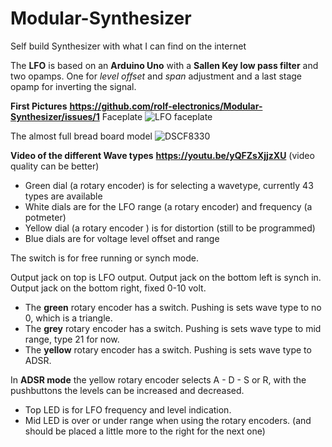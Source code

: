 # Modular-Synthesizer
Self build Synthesizer with what I can find on the internet

The **LFO** is based on an **Arduino Uno** with a **Sallen Key low pass filter** and two opamps. One for *level offset* and *span* adjustment and a last stage opamp for inverting the signal.

**First Pictures** **https://github.com/rolf-electronics/Modular-Synthesizer/issues/1**
Faceplate
![LFO faceplate](https://user-images.githubusercontent.com/64435848/89296541-c47eba00-d662-11ea-9461-e2585dc7a448.JPG)

The almost full bread board model
![DSCF8330](https://user-images.githubusercontent.com/64435848/89454321-cfb80f80-d760-11ea-9655-173efd9ca126.JPG)

**Video of the different Wave types** **https://youtu.be/yQFZsXjjzXU**
(video quality can be better)

* Green dial   (a rotary encoder) is for selecting a wavetype, currently 43 types are available
* White dials  are for the LFO range (a rotary encoder) and frequency (a potmeter)
* Yellow dial  (a rotary encoder ) is for distortion (still to be programmed)
* Blue dials   are for voltage level offset and range

The switch is for free running or synch mode.

Output jack on top is LFO output. 
Output jack on the bottom left is synch in. 
Output jack on the bottom right, fixed 0-10 volt.

* The **green**  rotary encoder has a switch. Pushing is sets wave type to no 0, which is a triangle.
* The **grey**   rotary encoder has a switch. Pushing is sets wave type to mid range, type 21 for now.
* The **yellow** rotary encoder has a switch. Pushing is sets wave type to ADSR.

In **ADSR mode** the yellow rotary encoder selects A - D - S or R, with the pushbuttons the levels can be increased and decreased.

* Top LED is for LFO frequency and level indication.
* Mid LED is over or under range when using the rotary encoders. (and should be placed a little more to the right for the next one)
